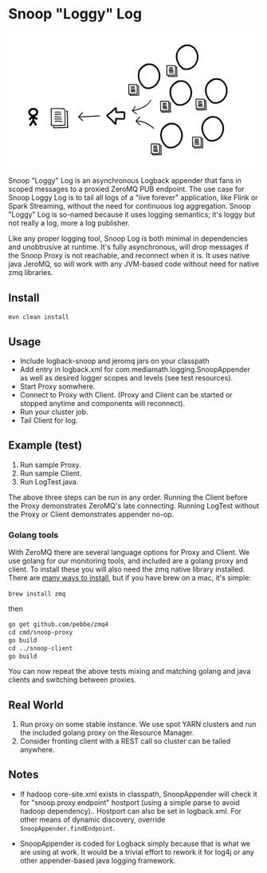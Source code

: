 # Snoop "Loggy" Log
![log message flow](./ClusterTail.png)

Snoop "Loggy" Log is an asynchronous Logback appender that fans in scoped messages to a proxied ZeroMQ PUB endpoint. The use case for Snoop Loggy Log is to tail all logs of a "live forever" application, like Flink or Spark Streaming, without the need for continuous log aggregation. Snoop "Loggy" Log is so-named because it uses logging semantics; it's loggy but not really a log, more a log publisher. 
 
Like any proper logging tool, Snoop Log is both minimal in dependencies and unobtrusive at runtime. It's fully asynchronous, will drop messages if the Snoop Proxy is not reachable, and reconnect when it is. It uses native java JeroMQ, so will work with any JVM-based code without need for native zmq libraries.

## Install 
```
mvn clean install
```
## Usage
* Include logback-snoop and jeromq jars on your classpath
* Add entry in logback.xml for com.mediamath.logging.SnoopAppender as well as desired logger scopes and levels (see test resources).
* Start Proxy somwhere. 
* Connect to Proxy with Client. (Proxy and Client can be started or stopped anytime and components will reconnect).
* Run your cluster job.
* Tail Client for log.

## Example (test)

1. Run sample Proxy.
2. Run sample Client.
3. Run LogTest.java.

The above three steps can be run in any order. Running the Client before the Proxy demonstrates ZeroMQ's late connecting. Running LogTest without the Proxy or Client demonstrates appender no-op. 

### Golang tools

With ZeroMQ there are several language options for Proxy and Client. We use golang for our monitoring tools, and included are a golang proxy and client. To install these you will also need the zmq native library installed. There are [many ways to install](http://zeromq.org/intro:get-the-software), but if you have brew on a mac, it's simple:

`brew install zmq`

then

```
go get github.com/pebbe/zmq4
cd cmd/snoop-proxy
go build
cd ../snoop-client
go build
```

You can now repeat the above tests mixing and matching golang and java clients and switching between proxies.

## Real World

1. Run proxy on some stable instance. We use spot YARN clusters and run the included golang proxy on the Resource Manager. 
2. Consider fronting client with a REST call so cluster can be tailed anywhere.

## Notes
* If hadoop core-site.xml exists in classpath, SnoopAppender will check it for "snoop.proxy.endpoint" hostport (using a simple parse to avoid hadoop dependency).. Hostport can also be set in logback.xml. For other means of dynamic discovery, override `SnoopAppender.findEndpoint`.

* SnoopAppender is coded for Logback simply because that is what we are using at work. It would be a trivial effort to rework it for log4j or any other appender-based java logging framework.
